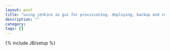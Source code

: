 ```yaml
---
layout: post
title: "using jenkins as gui for provisioning, deploying, backup and restore operations for nodejs mongo projects"
description: ""
category: 
tags: []
---
```

{% include JB/setup %}
